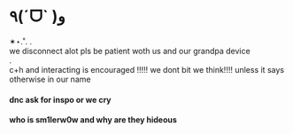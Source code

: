 # ٩(ˊᗜˋ )و
✶⋆.˚.                 .              
                we disconnect alot pls be patient woth us and our grandpa device   
.              
                    c+h and interacting is encouraged !!!!! we dont bit we think!!!! unless it says otherwise in our name
#### dnc ask for inspo or we cry
#### who is sm1lerw0w and why are they hideous
